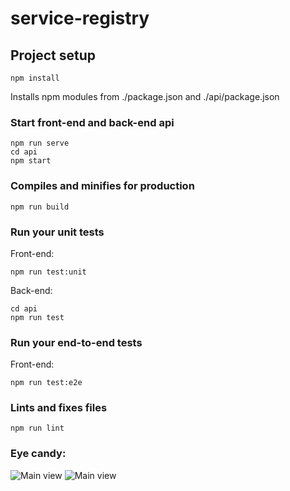 # service-registry

## Project setup
```
npm install
```
Installs npm modules from ./package.json and ./api/package.json

### Start front-end and back-end api
```
npm run serve
cd api
npm start
```

### Compiles and minifies for production
```
npm run build
```

### Run your unit tests

Front-end:
```
npm run test:unit
```

Back-end:
```
cd api
npm run test
```

### Run your end-to-end tests
Front-end:
```
npm run test:e2e
```

### Lints and fixes files
```
npm run lint
```

### Eye candy:

![Main view](https://i.ibb.co/tYNLFmg/Screenshot-2020-12-28-at-18-57-41.png)
![Main view](https://i.ibb.co/F00f6vX/Screenshot-2020-12-28-at-18-58-01.png)
